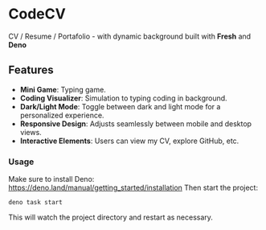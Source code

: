 # CodeCV

CV / Resume / Portafolio - with dynamic background built with **Fresh** and **Deno**

## Features
- **Mini Game**: Typing game.
- **Coding Visualizer**: Simulation to typing coding in background.
- **Dark/Light Mode**: Toggle between dark and light mode for a personalized experience.
- **Responsive Design**: Adjusts seamlessly between mobile and desktop views.
- **Interactive Elements**: Users can view my CV, explore GitHub, etc.

### Usage

Make sure to install Deno: https://deno.land/manual/getting_started/installation
Then start the project:
```
deno task start
```
This will watch the project directory and restart as necessary.